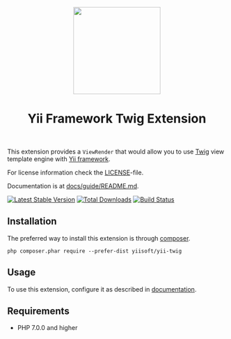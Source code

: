 <p align="center">
    <a href="https://twig.symfony.com/" target="_blank">
        <img src="https://twig.symfony.com/images/twig-logo.png" height="200px">
    </a>
    <h1 align="center">Yii Framework Twig Extension</h1>
    <br>
</p>

This extension provides a `ViewRender` that would allow you to use [Twig](http://twig.sensiolabs.org/) view template engine
with [Yii framework](http://www.yiiframework.com).

For license information check the [LICENSE](LICENSE.md)-file.

Documentation is at [docs/guide/README.md](docs/guide/README.md).

[![Latest Stable Version](https://poser.pugx.org/yiisoft/yii-twig/v/stable.png)](https://packagist.org/packages/yiisoft/yii-twig)
[![Total Downloads](https://poser.pugx.org/yiisoft/yii-twig/downloads.png)](https://packagist.org/packages/yiisoft/yii-twig)
[![Build Status](https://travis-ci.org/yiisoft/yii-twig.svg?branch=master)](https://travis-ci.org/yiisoft/yii-twig)


Installation
------------

The preferred way to install this extension is through [composer](http://getcomposer.org/download/).

```
php composer.phar require --prefer-dist yiisoft/yii-twig
```

Usage
-----

To use this extension, configure it as described in [documentation](docs/guide/installation.md#configuring-application).

Requirements
------------

* PHP 7.0.0 and higher
